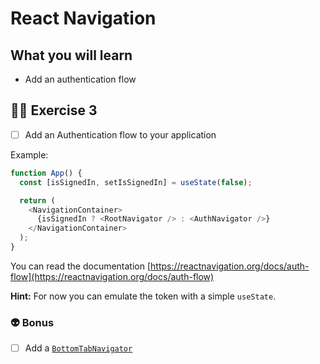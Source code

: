 # React Navigation

## What you will learn

- Add an authentication flow

## 👨‍🚀 Exercise 3

- [ ] Add an Authentication flow to your application

Example:

```javascript
function App() {
  const [isSignedIn, setIsSignedIn] = useState(false);

  return (
    <NavigationContainer>
      {isSignedIn ? <RootNavigator /> : <AuthNavigator />}
    </NavigationContainer>
  );
}
```

You can read the documentation [https://reactnavigation.org/docs/auth-flow](https://reactnavigation.org/docs/auth-flow)

**Hint:** For now you can emulate the token with a simple `useState`.

### 👽 Bonus

- [ ] Add a [`BottomTabNavigator`](https://reactnavigation.org/docs/bottom-tab-navigator/)
